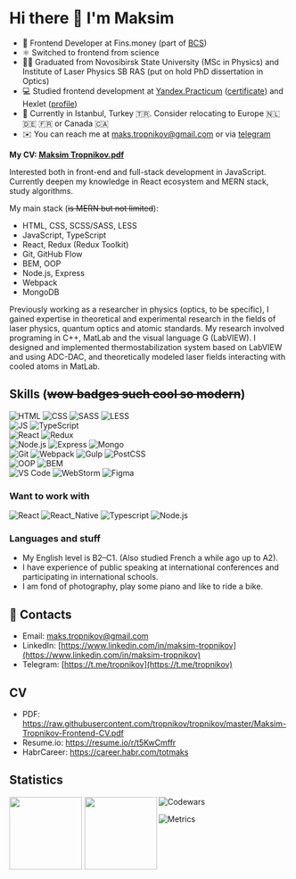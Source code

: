# Hi there 👋 I'm Maksim

- 🏢 Frontend Developer at Fins.money (part of [BCS](https://bcs.ru/))
- ⚛️ Switched to frontend from science
- 👨‍🎓 Graduated from Novosibirsk State University (MSc in Physics) and Institute of Laser Physics SB RAS (put on hold PhD dissertation in Optics)
- 💻 Studied frontend development at [Yandex.Practicum](https://practicum.yandex.ru) ([certificate](https://drive.google.com/file/d/19rSLjjJNna8xR8Aznn1LoTYo3l0qbnvY/view?usp=share_link)) and Hexlet ([profile](https://ru.hexlet.io/u/totmaks))
- 📍 Currently in Istanbul, Turkey 🇹🇷. Consider relocating to Europe 🇳🇱 🇩🇪 🇫🇷 or Canada 🇨🇦
- ✉️ You can reach me at [maks.tropnikov@gmail.com](mailto:maks.tropnikov@gmail.com) or via [telegram](https://t.me/tropnikov)

**My CV: [Maksim Tropnikov.pdf](https://raw.githubusercontent.com/tropnikov/tropnikov/master/Maksim-Tropnikov-Frontend-CV.pdf)**


Interested both in front-end and full-stack development in JavaScript. Currently deepen my knowledge in React ecosystem and MERN stack, study algorithms.

My main stack (~~is MERN but not limited~~):
- HTML, CSS, SCSS/SASS, LESS  
- JavaScript, TypeScript  
- React, Redux (Redux Toolkit)
- Git, GitHub Flow  
- BEM, OOP  
- Node.js, Express  
- Webpack  
- MongoDB  

Previously working as a researcher in physics (optics, to be specific), I gained expertise in theoretical and experimental research in the fields of laser physics, quantum optics and atomic standards. My research involved programing in C++, MatLab and the visual language G (LabVIEW). I designed and implemented thermostabilization system based on LabVIEW and using ADC-DAC, and theoretically modeled laser fields interacting with cooled atoms in MatLab.

## Skills (~~wow badges such cool so modern~~)

![HTML](https://img.shields.io/badge/HTML-20232A?style=for-the-badge&logo=html5)  ![CSS](https://img.shields.io/badge/-CSS-20232A?style=for-the-badge&logo=css3)  ![SASS](https://img.shields.io/badge/-SASS-20232A?style=for-the-badge&logo=SASS) ![LESS](https://img.shields.io/badge/-LESS-20232A?style=for-the-badge&logo=LESS)  
![JS](https://img.shields.io/badge/-JavaScript-20232A?style=for-the-badge&logo=javascript)  ![TypeScript](https://img.shields.io/badge/-TypeScript-20232A?style=for-the-badge&logo=TypeScript)  
![React](https://img.shields.io/badge/-React-20232A?style=for-the-badge&logo=react) ![Redux](https://img.shields.io/badge/-Redux-20232A?style=for-the-badge&logo=redux)  
![Node.js](https://img.shields.io/badge/-Node.js-20232A?style=for-the-badge&logo=node.js)  ![Express](https://img.shields.io/badge/-Express-20232A?style=for-the-badge&logo=Express)  ![Mongo](https://img.shields.io/badge/-Mongodb-20232A?style=for-the-badge&logo=MongoDB)  
![Git](https://img.shields.io/badge/-Git-20232A?style=for-the-badge&logo=git)  ![Webpack](https://img.shields.io/badge/-Webpack-20232A?style=for-the-badge&logo=webpack)  ![Gulp](https://img.shields.io/badge/-gulp-20232A?style=for-the-badge&logo=gulp)  ![PostCSS](https://img.shields.io/badge/-PostCSS-20232A?style=for-the-badge&logo=postcss)  
![OOP](https://img.shields.io/badge/-OOP-20232A?style=for-the-badge&logo=oop)  ![BEM](https://img.shields.io/badge/-BEM-20232A?style=for-the-badge&logo=BEM)  
![VS Code](https://img.shields.io/badge/-VS_Code-20232A?style=for-the-badge&logo=visualstudiocode)  ![WebStorm](https://img.shields.io/badge/-WebStorm-20232A?style=for-the-badge&logo=WebStorm)  ![Figma](https://img.shields.io/badge/-Figma-20232A?style=for-the-badge&logo=figma)

### Want to work with  

![React](https://img.shields.io/badge/-React-20232A?style=for-the-badge&logo=react)  ![React_Native](https://img.shields.io/badge/-React_Native-20232A?style=for-the-badge&logo=react)  ![Typescript](https://img.shields.io/badge/-Typescript-20232A?style=for-the-badge&logo=typescript) ![Node.js](https://img.shields.io/badge/-Node.js-20232A?style=for-the-badge&logo=node.js)  

### Languages and stuff
- My English level is B2–C1. (Also studied French a while ago up to A2).
- I have experience of public speaking at international conferences and participating in international schools.
- I am fond of photography, play some piano and like to ride a bike.

## 🤝 Contacts
- Email: [maks.tropnikov@gmail.com](mailto:maks.tropnikov@gmail.com)
- LinkedIn: [https://www.linkedin.com/in/maksim-tropnikov](https://www.linkedin.com/in/maksim-tropnikov)
- Telegram: [https://t.me/tropnikov](https://t.me/tropnikov)  

## CV
* PDF: https://raw.githubusercontent.com/tropnikov/tropnikov/master/Maksim-Tropnikov-Frontend-CV.pdf
* Resume.io: https://resume.io/r/t5KwCmffr
* HabrCareer: https://career.habr.com/totmaks
<!-- HeadHunter: https://novosibirsk.hh.ru/resume/9803f6c3ff07f93bae0039ed1f4a7351586950 -->
<!-- * HeadHunter: https://novosibirsk.hh.ru/resume/a2b52938ff09aca2760039ed1f394a366b664d -->

## Statistics  

<div>
<a href="https://github-readme-stats-git-master-makstropnikov.vercel.app/api?username=tropnikov&count_private=true&show_icons=true&hide=contribs,issues">
<img align="left" height="130px" style="margin-right: 5px" src="https://github-readme-stats-git-master-makstropnikov.vercel.app/api?username=tropnikov&count_private=true&show_icons=true&hide=contribs,issues">
</a>
<a href="https://github-readme-stats-git-master-makstropnikov.vercel.app/api/top-langs/?username=tropnikov&layout=compact">
<img align="left" height="130px" src="https://github-readme-stats-git-master-makstropnikov.vercel.app/api/top-langs/?username=tropnikov&layout=compact"/>
</a>
</div>  

<!--
[![Tropnikov GitHub stats](https://github-readme-stats.vercel.app/api?username=tropnikov&count_private=true&show_icons=true&hide=contribs,issues)
](https://github-readme-stats.vercel.app/api?username=tropnikov&count_private=true&show_icons=true)  

[![Top Langs](https://github-readme-stats.vercel.app/api/top-langs/?username=tropnikov&layout=compact)](https://github-readme-stats.vercel.app/api/top-langs/?username=tropnikov)  
-->  
  
![Codewars](https://www.codewars.com/users/tropnikov/badges/large)

![Metrics](https://metrics.lecoq.io/tropnikov?template=classic&base.indepth=true&base.header=0&base.metadata=0&base=header%2C%20activity%2C%20community%2C%20repositories%2C%20metadata&base.indepth=true&base.hireable=false&base.skip=false&config.timezone=Europe%2FIstanbul)


<!--
**tropnikov/tropnikov** is a ✨ _special_ ✨ repository because its `README.md` (this file) appears on your GitHub profile.

Here are some ideas to get you started:

- 🔭 I’m currently working on ...
- 🌱 I’m currently learning ...
- 👯 I’m looking to collaborate on ...
- 🤔 I’m looking for help with ...
- 💬 Ask me about ...
- 📫 How to reach me: ...
- 😄 Pronouns: ...
- ⚡ Fun fact: ...
-->
